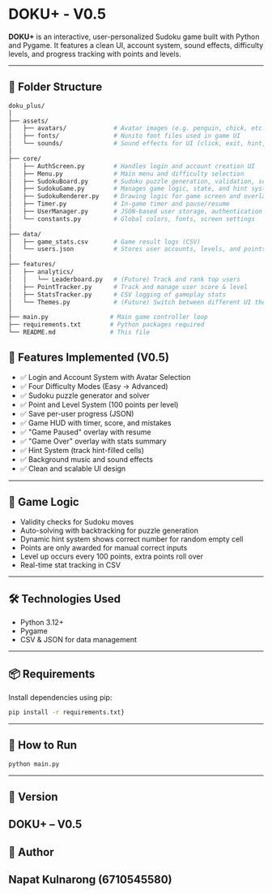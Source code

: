 # DOKU+ - V0.5

**DOKU+** is an interactive, user-personalized Sudoku game built with Python and Pygame. It features a clean UI, account system, sound effects, difficulty levels, and progress tracking with points and levels.

---

## 📁 Folder Structure

```bash
doku_plus/
│
├── assets/
│   ├── avatars/             # Avatar images (e.g. penguin, chick, etc.)
│   ├── fonts/               # Nunito font files used in game UI
│   └── sounds/              # Sound effects for UI (click, exit, hint, level-up)
│
├── core/
│   ├── AuthScreen.py        # Handles login and account creation UI
│   ├── Menu.py              # Main menu and difficulty selection
│   ├── SudokuBoard.py       # Sudoku puzzle generation, validation, solving
│   ├── SudokuGame.py        # Manages game logic, state, and hint system
│   ├── SudokuRenderer.py    # Drawing logic for game screen and overlays
│   ├── Timer.py             # In-game timer and pause/resume
│   ├── UserManager.py       # JSON-based user storage, authentication
│   └── constants.py         # Global colors, fonts, screen settings
│
├── data/
│   ├── game_stats.csv       # Game result logs (CSV)
│   └── users.json           # Stores user accounts, levels, and points
│
├── features/
│   ├── analytics/
│   │   └── Leaderboard.py   # (Future) Track and rank top users
│   ├── PointTracker.py      # Track and manage user score & level
│   ├── StatsTracker.py      # CSV logging of gameplay stats
│   └── Themes.py            # (Future) Switch between different UI themes
│
├── main.py                 # Main game controller loop
├── requirements.txt        # Python packages required
└── README.md               # This file
```

## 🔑 Features Implemented (V0.5)

- ✅ Login and Account System with Avatar Selection
- ✅ Four Difficulty Modes (Easy → Advanced)
- ✅ Sudoku puzzle generator and solver
- ✅ Point and Level System (100 points per level)
- ✅ Save per-user progress (JSON)
- ✅ Game HUD with timer, score, and mistakes
- ✅ "Game Paused" overlay with resume
- ✅ "Game Over" overlay with stats summary
- ✅ Hint System (track hint-filled cells)
- ✅ Background music and sound effects
- ✅ Clean and scalable UI design

---

## 🧠 Game Logic

- Validity checks for Sudoku moves
- Auto-solving with backtracking for puzzle generation
- Dynamic hint system shows correct number for random empty cell
- Points are only awarded for manual correct inputs
- Level up occurs every 100 points, extra points roll over
- Real-time stat tracking in CSV

---

## 🛠️ Technologies Used

- Python 3.12+
- Pygame
- CSV & JSON for data management

---

## 📦 Requirements

Install dependencies using pip:

```bash
pip install -r requirements.txt}
```
---

## 🚀 How to Run

```bash
python main.py
```
---

## 📌 Version
DOKU+ – V0.5
---

## 🙌 Author
Napat Kulnarong (6710545580)
---
